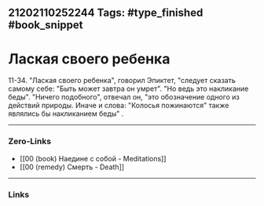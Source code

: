 21202110252244
Tags: #type_finished #book_snippet 
---
# Лаская своего ребенка

 11-34. "Лаская своего ребенка", говорил Эпиктет, "следует сказать самому себе: "Быть может завтра он умрет". "Но ведь это накликание беды".  "Ничего подобного", отвечал он, "это обозначение одного из действий природы. Иначе и слова: "Колосья пожинаются" также являлись бы накликанием беды"  .

---
### Zero-Links
 - [[00 (book) Наедине с собой - Meditations]]
 - [[00 (remedy) Смерть - Death]]
---
### Links
